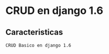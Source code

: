 CRUD en django 1.6
===================



  Caracteristicas
----------------------
  
    CRUD Basico en django 1.6

